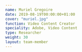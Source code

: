 ```yaml
---
name: Muriel Gregoire
date: 2019-08-19T00:00:00+01:00
cover: "muriel.jpg"
function: Video Content Creator
speciality: Adobe, Video Content
type: Researcher
weight: 30
layout: team-member
---
```

